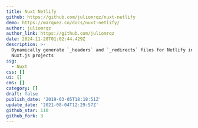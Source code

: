 ```yaml
---
title: Nuxt Netlify
github: https://github.com/juliomrqz/nuxt-netlify
demo: https://marquez.co/docs/nuxt-netlify/
author: juliomrqz
author_link: https://github.com/juliomrqz
date: 2024-11-28T01:02:44.429Z
description: >-
  Dynamically generate `_headers` and `_redirects` files for Netlify in your
  Nuxt.js projects
ssg:
  - Nuxt
css: []
ui: []
cms: []
category: []
draft: false
publish_date: '2019-03-05T18:18:51Z'
update_date: '2021-08-04T12:29:57Z'
github_star: 110
github_fork: 3
---
```

